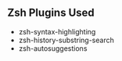 ## Zsh Plugins Used
- zsh-syntax-highlighting  
- zsh-history-substring-search  
- zsh-autosuggestions
